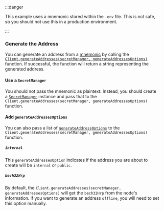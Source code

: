 :::danger

This example uses a mnemonic stored within the `.env` file. This is not safe, so you should not use this in a production
environment.

:::

### Generate the Address

You can generate an address from a [mnemonic](../../../../how_tos/02_generate_mnemonic.mdx) by calling
the [`Client.generateAddresses(secretManager, generateAddressesOptions)`](./../libraries/nodejs/references/classes/Client#generateAddresses)
function. If successful, the function will return a string representing the generated address.

#### Use a `SecretManager`

You should not pass the mnemonic as plaintext. Instead, you should create
a [`SecretManager`](./..libraries/nodejs/references/api_ref#secretmanager) instance and pass that to the
`Client.generateAddresses(secretManager, generateAddressesOptions)` function.

#### Add `generateAddressesOptions`

You can also pass a list
of [`generateAddressOptions`](./../libraries/nodejs/references/interfaces/IGenerateAddressesOptions) to
the `Client.generateAddresses(secretManager, generateAddressesOptions)` function.

##### `internal`

This `generateAddressesOption` indicates if the address you are about to create will be `internal` or `public`.

##### `bech32Hrp`

By default, the `Client.generateAddresses(secretManager, generateAddressesOptions)` will get the `bech32Hrp` from the
node's information. If you want to generate an address `offline`, you will need to set this option manually.
